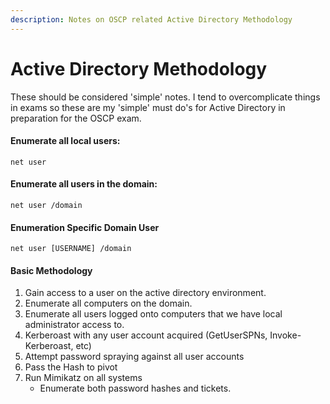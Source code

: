 ```yaml
---
description: Notes on OSCP related Active Directory Methodology
---
```


# Active Directory Methodology

These should be considered 'simple' notes. I tend to overcomplicate things in exams so these are my 'simple' must do's for Active Directory in preparation for the OSCP exam.&#x20;

#### Enumerate all local users:

`net user`

#### Enumerate all users in the domain:&#x20;

`net user /domain`

#### Enumeration Specific Domain User

`net user [USERNAME] /domain`

#### Basic Methodology

1. Gain access to a user on the active directory environment.
2. Enumerate all computers on the domain.&#x20;
3. Enumerate all users logged onto computers that we have local administrator access to.
4. Kerberoast with any user account acquired (GetUserSPNs, Invoke-Kerberoast, etc)
5. Attempt password spraying against all user accounts
6. Pass the Hash to pivot
7. Run Mimikatz on all systems
   * Enumerate both password hashes and tickets.
